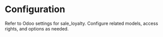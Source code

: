 # Configuration

Refer to Odoo settings for sale_loyalty. Configure related models, access rights, and options as needed.
